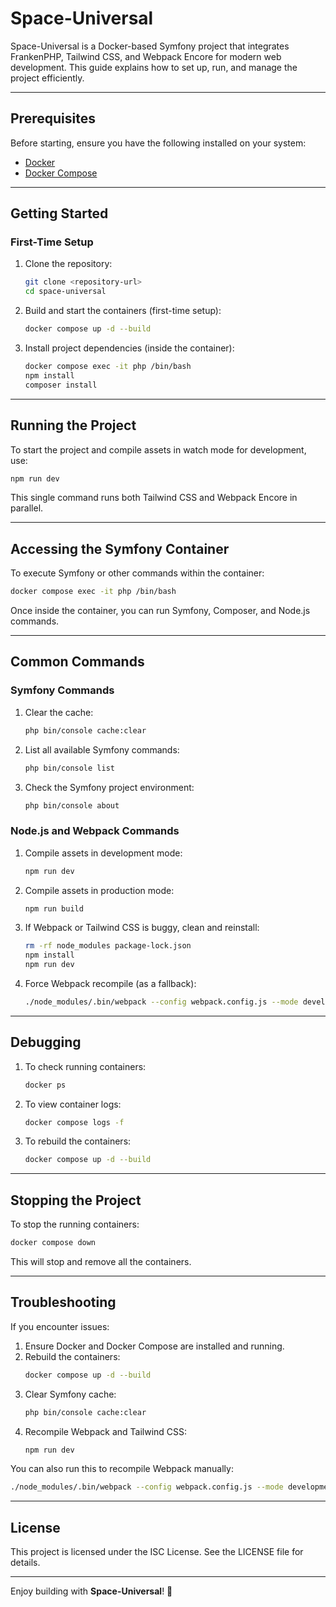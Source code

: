 # Space-Universal

Space-Universal is a Docker-based Symfony project that integrates FrankenPHP, Tailwind CSS, and Webpack Encore for modern web development. This guide explains how to set up, run, and manage the project efficiently.

---

## Prerequisites

Before starting, ensure you have the following installed on your system:

- [Docker](https://www.docker.com/)
- [Docker Compose](https://docs.docker.com/compose/)

---

## Getting Started

### First-Time Setup

1. Clone the repository:
   ```bash
   git clone <repository-url>
   cd space-universal
   ```

2. Build and start the containers (first-time setup):
   ```bash
   docker compose up -d --build
   ```

3. Install project dependencies (inside the container):
   ```bash
   docker compose exec -it php /bin/bash
   npm install
   composer install
   ```

---

## Running the Project

To start the project and compile assets in watch mode for development, use:
```bash
npm run dev
```

This single command runs both Tailwind CSS and Webpack Encore in parallel.

---

## Accessing the Symfony Container

To execute Symfony or other commands within the container:
```bash
docker compose exec -it php /bin/bash
```

Once inside the container, you can run Symfony, Composer, and Node.js commands.

---

## Common Commands

### Symfony Commands

1. Clear the cache:
   ```bash
   php bin/console cache:clear
   ```

2. List all available Symfony commands:
   ```bash
   php bin/console list
   ```

3. Check the Symfony project environment:
   ```bash
   php bin/console about
   ```

### Node.js and Webpack Commands

1. Compile assets in development mode:
   ```bash
   npm run dev
   ```

2. Compile assets in production mode:
   ```bash
   npm run build
   ```

3. If Webpack or Tailwind CSS is buggy, clean and reinstall:
   ```bash
   rm -rf node_modules package-lock.json
   npm install
   npm run dev
   ```

4. Force Webpack recompile (as a fallback):
   ```bash
   ./node_modules/.bin/webpack --config webpack.config.js --mode development
   ```

---

## Debugging

1. To check running containers:
   ```bash
   docker ps
   ```

2. To view container logs:
   ```bash
   docker compose logs -f
   ```

3. To rebuild the containers:
   ```bash
   docker compose up -d --build
   ```

---

## Stopping the Project

To stop the running containers:
```bash
docker compose down
```

This will stop and remove all the containers.

---

## Troubleshooting

If you encounter issues:

1. Ensure Docker and Docker Compose are installed and running.
2. Rebuild the containers:
   ```bash
   docker compose up -d --build
   ```
3. Clear Symfony cache:
   ```bash
   php bin/console cache:clear
   ```
4. Recompile Webpack and Tailwind CSS:
   ```bash
   npm run dev
   ```

You can also run this to recompile Webpack manually:
   ```bash
   ./node_modules/.bin/webpack --config webpack.config.js --mode development
   ```

---

## License

This project is licensed under the ISC License. See the LICENSE file for details.

---

Enjoy building with **Space-Universal**! 🚀


